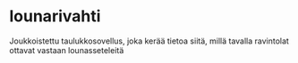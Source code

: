 # lounarivahti
Joukkoistettu taulukkosovellus, joka kerää tietoa siitä, millä tavalla ravintolat ottavat vastaan lounasseteleitä
